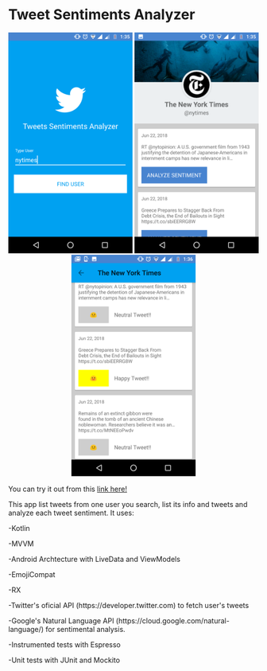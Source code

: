 # Tweet Sentiments Analyzer

<p align="center">
  <img src="screenshot-1.png" width="250"/>
  <img src="screenshot-2.png" width="250"/>
  <img src="screenshot-3.png" width="250"/>
</p>

You can try it out from this <a href="https://drive.google.com/open?id=1PtbF_KFfJ1Xf0fcyXuVjvLnBKnM2wYlo">link here!</a>

This app list tweets from one user you search, list its info and tweets and analyze each tweet sentiment.
It uses:
<p>-Kotlin</p>
<p>-MVVM</p>
<p>-Android Archtecture with LiveData and ViewModels</p>
<p>-EmojiCompat</p>
<p>-RX</p>
<p>-Twitter's oficial API (https://developer.twitter.com) to fetch user's tweets</p>
<p>-Google's Natural Language API (https://cloud.google.com/natural-language/) for sentimental analysis.</p>
<p>-Instrumented tests with Espresso</p>
<p>-Unit tests with JUnit and Mockito</p>

